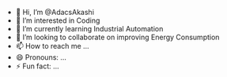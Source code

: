 - 👋 Hi, I’m @AdacsAkashi
- 👀 I’m interested in Coding
- 🌱 I’m currently learning Industrial Automation
- 💞️ I’m looking to collaborate on improving Energy Consumption
- 📫 How to reach me ...
- 😄 Pronouns: ...
- ⚡ Fun fact: ...

<!---
AdacsAkashi/AdacsAkashi is a ✨ special ✨ repository because its `README.md` (this file) appears on your GitHub profile.
You can click the Preview link to take a look at your changes.
--->
